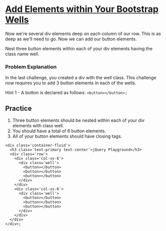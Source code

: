 # [Add Elements within Your Bootstrap Wells](https://www.freecodecamp.org/learn/front-end-development-libraries/bootstrap/add-elements-within-your-bootstrap-wells)

Now we're several div elements deep on each column of our row. This is as deep as we'll need to go. Now we can add our button elements.

Nest three button elements within each of your div elements having the class name well.

### Problem Explanation
In the last challenge, you created a div with the well class. This challenge now requires you to add 3 button elements in each of the wells.

Hint 1 - A button is declared as follows:
```<button></button>;```

## Practice
1. Three button elements should be nested within each of your div elements with class well.
2. You should have a total of 6 button elements.
3. All of your button elements should have closing tags.


```
<div class='container-fluid'>
  <h3 class='text-primary text-center'>jQuery Playground</h3>
  <div class='row'>
    <div class='col-xs-6'>
      <div class='well'>
        <button></button>
        <button></button>
        <button></button>
      </div>
    </div>
    <div class='col-xs-6'>
      <div class='well'>
        <button></button>
        <button></button>
        <button></button>
      </div>
    </div>
  </div>
</div>;
```

